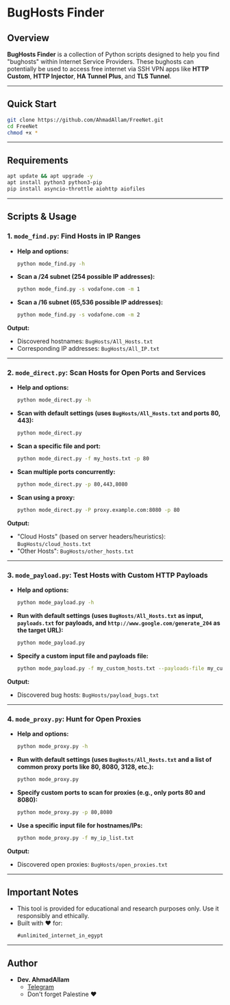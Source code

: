 # BugHosts Finder

## Overview

**BugHosts Finder** is a collection of Python scripts designed to help you find "bughosts" within Internet Service Providers. These bughosts can potentially be used to access free internet via SSH VPN apps like **HTTP Custom**, **HTTP Injector**, **HA Tunnel Plus**, and **TLS Tunnel**.

---

## Quick Start

```bash
git clone https://github.com/AhmadAllam/FreeNet.git
cd FreeNet
chmod +x *
```

---

## Requirements

```bash
apt update && apt upgrade -y
apt install python3 python3-pip
pip install asyncio-throttle aiohttp aiofiles
```

---

## Scripts & Usage

### 1. `mode_find.py`: Find Hosts in IP Ranges

- **Help and options:**
   ```bash
   python mode_find.py -h
   ```
- **Scan a /24 subnet (254 possible IP addresses):**
   ```bash
   python mode_find.py -s vodafone.com -m 1
   ```
- **Scan a /16 subnet (65,536 possible IP addresses):**
   ```bash
   python mode_find.py -s vodafone.com -m 2
   ```

**Output:**
- Discovered hostnames: `BugHosts/All_Hosts.txt`
- Corresponding IP addresses: `BugHosts/All_IP.txt`

---

### 2. `mode_direct.py`: Scan Hosts for Open Ports and Services

- **Help and options:**
   ```bash
   python mode_direct.py -h
   ```
- **Scan with default settings (uses `BugHosts/All_Hosts.txt` and ports 80, 443):**
   ```bash
   python mode_direct.py
   ```
- **Scan a specific file and port:**
   ```bash
   python mode_direct.py -f my_hosts.txt -p 80
   ```
- **Scan multiple ports concurrently:**
   ```bash
   python mode_direct.py -p 80,443,8080
   ```
- **Scan using a proxy:**
   ```bash
   python mode_direct.py -P proxy.example.com:8080 -p 80
   ```

**Output:**
- "Cloud Hosts" (based on server headers/heuristics): `BugHosts/cloud_hosts.txt`
- "Other Hosts": `BugHosts/other_hosts.txt`

---

### 3. `mode_payload.py`: Test Hosts with Custom HTTP Payloads

- **Help and options:**
   ```bash
   python mode_payload.py -h
   ```
- **Run with default settings (uses `BugHosts/All_Hosts.txt` as input, `payloads.txt` for payloads, and `http://www.google.com/generate_204` as the target URL):**
   ```bash
   python mode_payload.py
   ```
- **Specify a custom input file and payloads file:**
   ```bash
   python mode_payload.py -f my_custom_hosts.txt --payloads-file my_custom_payloads.txt
   ```

**Output:**
- Discovered bug hosts: `BugHosts/payload_bugs.txt`

---

### 4. `mode_proxy.py`: Hunt for Open Proxies

- **Help and options:**
   ```bash
   python mode_proxy.py -h
   ```
- **Run with default settings (uses `BugHosts/All_Hosts.txt` and a list of common proxy ports like 80, 8080, 3128, etc.):**
   ```bash
   python mode_proxy.py
   ```
- **Specify custom ports to scan for proxies (e.g., only ports 80 and 8080):**
   ```bash
   python mode_proxy.py -p 80,8080
   ```
- **Use a specific input file for hostnames/IPs:**
   ```bash
   python mode_proxy.py -f my_ip_list.txt
   ```

**Output:**
- Discovered open proxies: `BugHosts/open_proxies.txt`

---

## Important Notes

- This tool is provided for educational and research purposes only. Use it responsibly and ethically.
- Built with ❤️ for:  
  ```
  #unlimited_internet_in_egypt
  ```

---

## Author

- **Dev. AhmadAllam**
    - [Telegram](https://t.me/echo_Allam)
    - Don't forget Palestine ❤️
